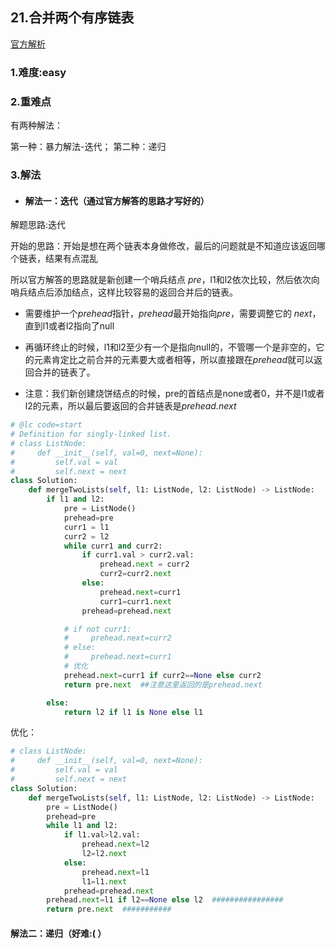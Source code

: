 ## 21.合并两个有序链表

[官方解析](<https://leetcode-cn.com/problems/merge-two-sorted-lists/solution/he-bing-liang-ge-you-xu-lian-biao-by-leetcode-solu/>)

### 1.难度:easy

### 2.重难点

有两种解法：

第一种：暴力解法-迭代；
第二种：递归

### 3.解法

* #### 解法一：迭代（通过官方解答的思路才写好的）

解题思路:迭代

开始的思路：开始是想在两个链表本身做修改，最后的问题就是不知道应该返回哪个链表，结果有点混乱

所以官方解答的思路就是新创建一个哨兵结点 *pre*，l1和l2依次比较，然后依次向哨兵结点后添加结点，这样比较容易的返回合并后的链表。

* 需要维护一个*prehead*指针，*prehead*最开始指向*pre*，需要调整它的 *next*，直到l1或者l2指向了null

* 再循环终止的时候，l1和l2至少有一个是指向null的，不管哪一个是非空的，它的元素肯定比之前合并的元素要大或者相等，所以直接跟在*prehead*就可以返回合并的链表了。

* 注意：我们新创建烧饼结点的时候，pre的首结点是none或者0，并不是l1或者l2的元素，所以最后要返回的合并链表是*prehead.next*

```python
# @lc code=start
# Definition for singly-linked list.
# class ListNode:
#     def __init__(self, val=0, next=None):
#         self.val = val
#         self.next = next
class Solution:
    def mergeTwoLists(self, l1: ListNode, l2: ListNode) -> ListNode:
        if l1 and l2:
            pre = ListNode()
            prehead=pre
            curr1 = l1
            curr2 = l2
            while curr1 and curr2:
                if curr1.val > curr2.val:
                    prehead.next = curr2
                    curr2=curr2.next
                else:
                    prehead.next=curr1
                    curr1=curr1.next
                prehead=prehead.next

            # if not curr1:
            #     prehead.next=curr2
            # else:
            #     prehead.next=curr1
            # 优化
            prehead.next=curr1 if curr2==None else curr2
            return pre.next  ##注意这里返回的是prehead.next

        else:
            return l2 if l1 is None else l1
```

优化：

```python
# class ListNode:
#     def __init__(self, val=0, next=None):
#         self.val = val
#         self.next = next
class Solution:
    def mergeTwoLists(self, l1: ListNode, l2: ListNode) -> ListNode:
        pre = ListNode()
        prehead=pre
        while l1 and l2:
            if l1.val>l2.val:
                prehead.next=l2
                l2=l2.next
            else:
                prehead.next=l1
                l1=l1.next
            prehead=prehead.next
        prehead.next=l1 if l2==None else l2  ################
        return pre.next  ###########
```

#### 解法二：递归（好难:( ）
